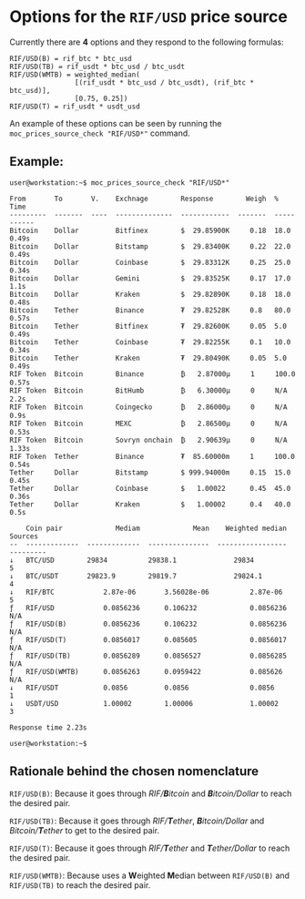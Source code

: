 # Options for the `RIF/USD` price source

Currently there are **4** options and they respond to the following formulas:

```
RIF/USD(B) = rif_btc * btc_usd
RIF/USD(TB) = rif_usdt * btc_usd / btc_usdt
RIF/USD(WMTB) = weighted_median(
                [(rif_usdt * btc_usd / btc_usdt), (rif_btc * btc_usd)],
                [0.75, 0.25])
RIF/USD(T) = rif_usdt * usdt_usd
```

An example of these options can be seen by running the `moc_prices_source_check "RIF/USD*"` command.

## Example:

```
user@workstation:~$ moc_prices_source_check "RIF/USD*"

From       To       V.    Exchnage        Response        Weigh  %      Time
---------  -------  ----  --------------  ------------  -------  -----  ------
Bitcoin    Dollar         Bitfinex        $  29.85900K     0.18  18.0   0.49s
Bitcoin    Dollar         Bitstamp        $  29.83400K     0.22  22.0   0.49s
Bitcoin    Dollar         Coinbase        $  29.83312K     0.25  25.0   0.34s
Bitcoin    Dollar         Gemini          $  29.83525K     0.17  17.0   1.1s
Bitcoin    Dollar         Kraken          $  29.82890K     0.18  18.0   0.48s
Bitcoin    Tether         Binance         ₮  29.82528K     0.8   80.0   0.57s
Bitcoin    Tether         Bitfinex        ₮  29.82600K     0.05  5.0    0.49s
Bitcoin    Tether         Coinbase        ₮  29.82255K     0.1   10.0   0.34s
Bitcoin    Tether         Kraken          ₮  29.80490K     0.05  5.0    0.49s
RIF Token  Bitcoin        Binance         ₿   2.87000µ     1     100.0  0.57s
RIF Token  Bitcoin        BitHumb         ₿   6.30000µ     0     N/A    2.2s
RIF Token  Bitcoin        Coingecko       ₿   2.86000µ     0     N/A    0.9s
RIF Token  Bitcoin        MEXC            ₿   2.86500µ     0     N/A    0.53s
RIF Token  Bitcoin        Sovryn onchain  ₿   2.90639µ     0     N/A    1.33s
RIF Token  Tether         Binance         ₮  85.60000m     1     100.0  0.54s
Tether     Dollar         Bitstamp        $ 999.94000m     0.15  15.0   0.45s
Tether     Dollar         Coinbase        $   1.00022      0.45  45.0   0.36s
Tether     Dollar         Kraken          $   1.00002      0.4   40.0   0.5s

    Coin pair             Mediam             Mean    Weighted median  Sources
--  -------------  -------------  ---------------  -----------------  ---------
↓   BTC/USD        29834          29838.1              29834          5
↓   BTC/USDT       29823.9        29819.7              29824.1        4
↓   RIF/BTC            2.87e-06       3.56028e-06          2.87e-06   5
ƒ   RIF/USD            0.0856236      0.106232             0.0856236  N/A
ƒ   RIF/USD(B)         0.0856236      0.106232             0.0856236  N/A
ƒ   RIF/USD(T)         0.0856017      0.085605             0.0856017  N/A
ƒ   RIF/USD(TB)        0.0856289      0.0856527            0.0856285  N/A
ƒ   RIF/USD(WMTB)      0.0856263      0.0959422            0.085626   N/A
↓   RIF/USDT           0.0856         0.0856               0.0856     1
↓   USDT/USD           1.00002        1.00006              1.00002    3

Response time 2.23s

user@workstation:~$
```

## Rationale behind the chosen nomenclature

`RIF/USD(B)`: Because it goes through *RIF/**B**itcoin* and ***B**itcoin/Dollar* to reach the desired pair.

`RIF/USD(TB)`: Because it goes through *RIF/**T**ether*, ***B**itcoin/Dollar* and *Bitcoin/**T**ether* to get to the desired pair.

`RIF/USD(T)`: Because it goes through *RIF/**T**ether* and ***T**ether/Dollar* to reach the desired pair.

`RIF/USD(WMTB)`: Because uses a **W**eighted **M**edian between `RIF/USD(B)` and `RIF/USD(TB)` to reach the desired pair.

